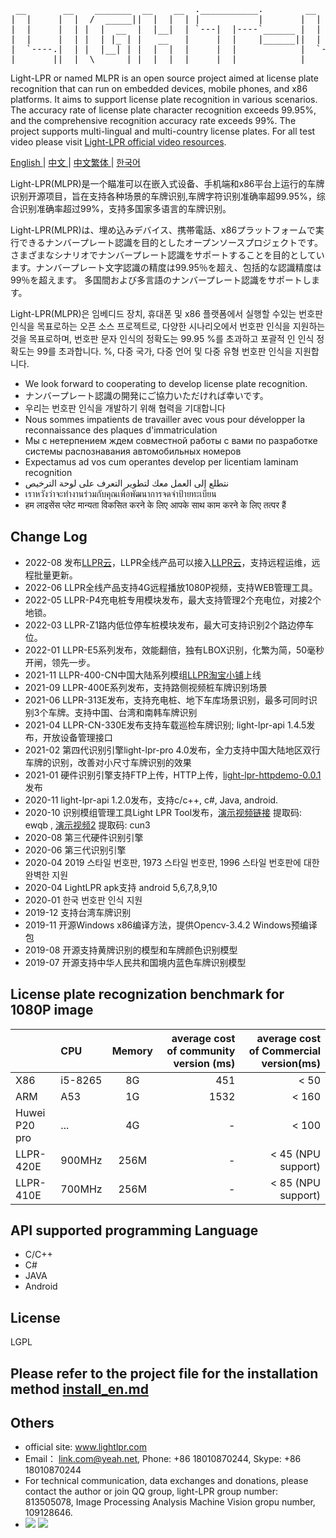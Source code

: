 <pre>
 __       __    _______  __    __  .___________.        __      .______   .______      
|  |     |  |  /  _____||  |  |  | |           |       |  |     |   _  \  |   _  \     
|  |     |  | |  |  __  |  |__|  | `---|  |----`______ |  |     |  |_)  | |  |_)  |    
|  |     |  | |  | |_ | |   __   |     |  |    |______||  |     |   ___/  |      /     
|  `----.|  | |  |__| | |  |  |  |     |  |            |  `----.|  |      |  |\  \----.
|_______||__|  \______| |__|  |__|     |__|            |_______|| _|      | _| `._____|
</pre>                                                                                       

Light-LPR or named MLPR is an open source project aimed at license plate recognition that can run on embedded devices, mobile phones, and x86 platforms. It aims to support license plate recognition in various scenarios. The accuracy rate of license plate character recognition exceeds 99.95%, and the comprehensive recognition accuracy rate exceeds 99%. The project supports multi-lingual and multi-country license plates. For all test video please visit [Light-LPR official video resources](https://space.bilibili.com/1190293246).

 [ English ](en.md) | [ 中文 ](cn-zh.md) | [ 中文繁体 ](cn-tw.md)| [ 한국어 ](kr.md) 

Light-LPR(MLPR)是一个瞄准可以在嵌入式设备、手机端和x86平台上运行的车牌识别开源项目，旨在支持各种场景的车牌识别,车牌字符识别准确率超99.95%，综合识别准确率超过99%，支持多国家多语言的车牌识别。

Light-LPR(MLPR)は、埋め込みデバイス、携帯電話、x86プラットフォームで実行できるナンバープレート認識を目的としたオープンソースプロジェクトです。さまざまなシナリオでナンバープレート認識をサポートすることを目的としています。ナンバープレート文字認識の精度は99.95％を超え、包括的な認識精度は99％を超えます。 多国間および多言語のナンバープレート認識をサポートします。

Light-LPR(MLPR)은 임베디드 장치, 휴대폰 및 x86 플랫폼에서 실행할 수있는 번호판 인식을 목표로하는 오픈 소스 프로젝트로, 다양한 시나리오에서 번호판 인식을 지원하는 것을 목표로하며, 번호판 문자 인식의 정확도는 99.95 %를 초과하고 포괄적 인 인식 정확도는 99를 초과합니다. %, 다중 국가, 다중 언어 및 다중 유형 번호판 인식을 지원합니다.

- We look forward to cooperating to develop license plate recognition.
- ナンバープレート認識の開発にご協力いただければ幸いです。
- 우리는 번호판 인식을 개발하기 위해 협력을 기대합니다
- Nous sommes impatients de travailler avec vous pour développer la reconnaissance des plaques d'immatriculation
- Мы с нетерпением ждем совместной работы с вами по разработке системы распознавания автомобильных номеров
- Expectamus ad vos cum operantes develop per licentiam laminam recognition
- نتطلع إلى العمل معك لتطوير التعرف على لوحة الترخيص
- เราหวังว่าจะทำงานร่วมกับคุณเพื่อพัฒนาการจดจำป้ายทะเบียน
- हम लाइसेंस प्लेट मान्यता विकसित करने के लिए आपके साथ काम करने के लिए तत्पर हैं


## Change Log 
- 2022-08 发布[LLPR云](cloud.lightlpr.com)，LLPR全线产品可以接入[LLPR云](cloud.lightlpr.com)，支持远程运维，远程批量更新。
- 2022-06 LLPR全线产品支持4G远程播放1080P视频，支持WEB管理工具。
- 2022-05 LLPR-P4充电桩专用模块发布，最大支持管理2个充电位，对接2个地锁。
- 2022-03 LLPR-Z1路内低位停车桩模块发布，最大可支持识别2个路边停车位。
- 2022-01 LLPR-E5系列发布，效能翻倍，独有LBOX识别，化繁为简，50毫秒开闸，领先一步。
- 2021-11 LLPR-400-CN中国大陆系列模组[LLPR淘宝小铺](https://lightlpr.taobao.com/)上线
- 2021-09 LLPR-400E系列发布，支持路侧视频桩车牌识别场景
- 2021-06 LLPR-313E发布，支持充电桩、地下车库场景识别，最多可同时识别3个车牌。支持中国、台湾和南韩车牌识别
- 2021-04 LLPR-CN-330E发布支持车载巡检车牌识别; light-lpr-api 1.4.5发布，开放设备管理接口
- 2021-02 第四代识别引擎light-lpr-pro 4.0发布，全力支持中国大陆地区双行车牌的识别，改善对小尺寸车牌识别的效果
- 2021-01 硬件识别引擎支持FTP上传，HTTP上传，[light-lpr-httpdemo-0.0.1](https://github.com/lqian/light-lpr-httpdemo)发布
- 2020-11 light-lpr-api 1.2.0发布，支持c/c++, c#, Java, android.
- 2020-10 识别模组管理工具Light LPR Tool发布，[演示视频链接](https://pan.baidu.com/s/16D2S6StjKsv879nMFSZAmQ) 提取码: ewqb , [演示视频2](https://pan.baidu.com/s/1wV_agW71bthTpzhxKLf6cA) 提取码: cun3 
- 2020-08 第三代硬件识别引擎
- 2020-06 第三代识别引擎
- 2020-04 2019 스타일 번호판, 1973 스타일 번호판, 1996 스타일 번호판에 대한 완벽한 지원
- 2020-04 LightLPR apk支持 android 5,6,7,8,9,10
- 2020-01 한국 번호판 인식 지원
- 2019-12 支持台湾车牌识别
- 2019-11 开源Windows x86编译方法，提供Opencv-3.4.2 Windows预编译包
- 2019-08 开源支持黄牌识别的模型和车牌颜色识别模型
- 2019-07 开源支持中华人民共和国境内蓝色车牌识别模型


## License plate recognization benchmark for 1080P image

|       | CPU     |  Memory  | average cost of community version (ms)   |  average cost of Commercial version(ms) |
| :-------- | :-----    | :----:  | ----:  | ----:  |
| X86  | i5-8265   |  8G    | 451 | < 50  |
| ARM  | A53       | 1G    | 1532| < 160 |
| Huwei P20 pro| ... | 4G | - |  < 100 |
| LLPR-420E | 900MHz | 256M | - |  < 45 (NPU support) |
| LLPR-410E | 700MHz | 256M | - | < 85 (NPU support) |

## API supported programming Language
- C/C++
- C#
- JAVA
- Android

## License
LGPL

## Please refer to the project file for the installation method [install_en.md](install_en.md)
## Others
- official site: www.lightlpr.com
- Email： link.com@yeah.net, Phone: +86 18010870244,  Skype: +86 18010870244
- For technical communication, data exchanges and donations, please contact the author or join QQ group, light-LPR group number: 813505078, Image Processing Analysis Machine Vision gropu number, 109128646.
- ![](light-LPR.png) ![](109128646.png) 
